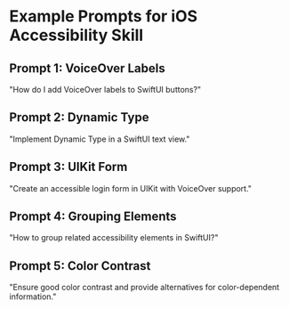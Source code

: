 # Example Prompts for iOS Accessibility Skill

## Prompt 1: VoiceOver Labels
"How do I add VoiceOver labels to SwiftUI buttons?"

## Prompt 2: Dynamic Type
"Implement Dynamic Type in a SwiftUI text view."

## Prompt 3: UIKit Form
"Create an accessible login form in UIKit with VoiceOver support."

## Prompt 4: Grouping Elements
"How to group related accessibility elements in SwiftUI?"

## Prompt 5: Color Contrast
"Ensure good color contrast and provide alternatives for color-dependent information."